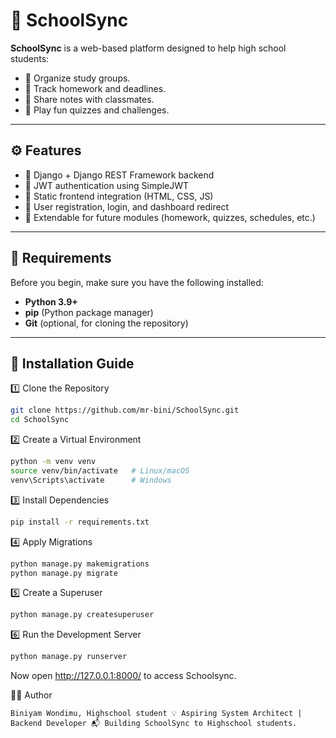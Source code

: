 # 🏫 SchoolSync

**SchoolSync**  is a web-based platform designed to help high school students:
- 🔹 Organize study groups.
- 🔹 Track homework and deadlines.
- 🔹 Share notes with classmates.
- 🔹 Play fun quizzes and challenges.
---

## ⚙️ Features

- 🔹 Django + Django REST Framework backend  
- 🔹 JWT authentication using SimpleJWT  
- 🔹 Static frontend integration (HTML, CSS, JS)  
- 🔹 User registration, login, and dashboard redirect  
- 🔹 Extendable for future modules (homework, quizzes, schedules, etc.)

---

## 🧩 Requirements

Before you begin, make sure you have the following installed:

- **Python 3.9+**
- **pip** (Python package manager)
- **Git** (optional, for cloning the repository)

---

## 🚀 Installation Guide

1️⃣ Clone the Repository
```bash
git clone https://github.com/mr-bini/SchoolSync.git
cd SchoolSync
```
2️⃣ Create a Virtual Environment
```bash
python -m venv venv
source venv/bin/activate   # Linux/macOS
venv\Scripts\activate      # Windows
```
3️⃣ Install Dependencies
```bash
pip install -r requirements.txt
```
4️⃣ Apply Migrations
```bash
python manage.py makemigrations
python manage.py migrate
```
5️⃣ Create a Superuser
```bash
python manage.py createsuperuser
```
6️⃣ Run the Development Server
```bash
python manage.py runserver
```
Now open http://127.0.0.1:8000/ to access Schoolsync.

👨‍💻 Author
```
Biniyam Wondimu, Highschool student 💡 Aspiring System Architect | Backend Developer 📬 Building SchoolSync to Highschool students.
```
















